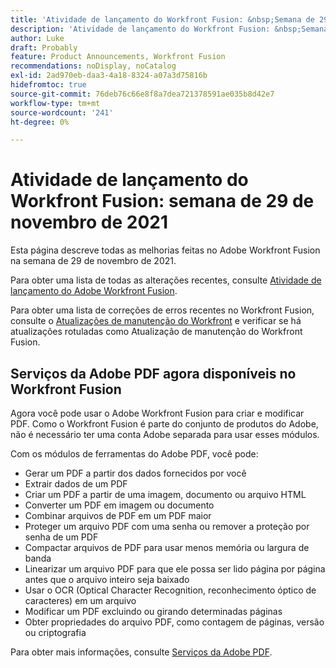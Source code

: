 ```yaml
---
title: 'Atividade de lançamento do Workfront Fusion: &nbsp;Semana de 29 de novembro de 2021'
description: 'Atividade de lançamento do Workfront Fusion: &nbsp;Semana de 29 de novembro de 2021'
author: Luke
draft: Probably
feature: Product Announcements, Workfront Fusion
recommendations: noDisplay, noCatalog
exl-id: 2ad970eb-daa3-4a18-8324-a07a3d75816b
hidefromtoc: true
source-git-commit: 76deb76c66e8f8a7dea721378591ae035b8d42e7
workflow-type: tm+mt
source-wordcount: '241'
ht-degree: 0%

---
```


# Atividade de lançamento do Workfront Fusion: semana de 29 de novembro de 2021

Esta página descreve todas as melhorias feitas no Adobe Workfront Fusion na semana de 29 de novembro de 2021.

Para obter uma lista de todas as alterações recentes, consulte [Atividade de lançamento do Adobe Workfront Fusion](../../../product-announcements/product-releases/fusion-release-activity/fusion-release-activity.md).

Para obter uma lista de correções de erros recentes no Workfront Fusion, consulte o [Atualizações de manutenção do Workfront](https://experienceleague.adobe.com/docs/workfront-known-issues/releases/current-updates.html) e verificar se há atualizações rotuladas como Atualização de manutenção do Workfront Fusion.

## Serviços da Adobe PDF agora disponíveis no Workfront Fusion

Agora você pode usar o Adobe Workfront Fusion para criar e modificar PDF. Como o Workfront Fusion é parte do conjunto de produtos do Adobe, não é necessário ter uma conta Adobe separada para usar esses módulos.

Com os módulos de ferramentas do Adobe PDF, você pode:

* Gerar um PDF a partir dos dados fornecidos por você
* Extrair dados de um PDF
* Criar um PDF a partir de uma imagem, documento ou arquivo HTML
* Converter um PDF em imagem ou documento
* Combinar arquivos de PDF em um PDF maior
* Proteger um arquivo PDF com uma senha ou remover a proteção por senha de um PDF
* Compactar arquivos de PDF para usar menos memória ou largura de banda
* Linearizar um arquivo PDF para que ele possa ser lido página por página antes que o arquivo inteiro seja baixado
* Usar o OCR (Optical Character Recognition, reconhecimento óptico de caracteres) em um arquivo
* Modificar um PDF excluindo ou girando determinadas páginas
* Obter propriedades do arquivo PDF, como contagem de páginas, versão ou criptografia

Para obter mais informações, consulte [Serviços da Adobe PDF](../../../workfront-fusion/apps-and-their-modules/pdf-modules.md).
